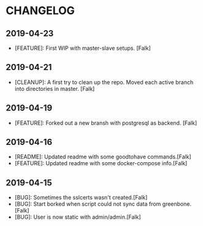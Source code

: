 # CHANGELOG

## 2019-04-23

- [FEATURE]: First WIP with master-slave setups. [Falk]

## 2019-04-21

- [CLEANUP]: A first try to clean up the repo. Moved each active branch into directories in master. [Falk] 

## 2019-04-19

- [FEATURE]: Forked out a new bransh with postgresql as backend. [Falk]

## 2019-04-16

- [README]: Updated readme with some goodtohave commands.[Falk]
- [FEATURE]: Updated readme with some docker-compose info.[Falk]

## 2019-04-15

- [BUG]: Sometimes the sslcerts wasn't created.[Falk]
- [BUG]: Start borked when script could not sync data from greenbone.[Falk]
- [BUG]: User is now static with admin/admin.[Falk]
